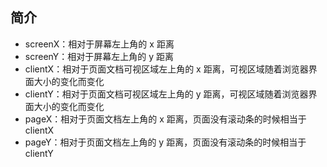 ## 简介


+ screenX：相对于屏幕左上角的 x 距离
+ screenY：相对于屏幕左上角的 y 距离
+ clientX：相对于页面文档可视区域左上角的 x 距离，可视区域随着浏览器界面大小的变化而变化
+ clientY：相对于页面文档可视区域左上角的 y 距离，可视区域随着浏览器界面大小的变化而变化
+ pageX：相对于页面文档左上角的 x 距离，页面没有滚动条的时候相当于 clientX
+ pageY：相对于页面文档左上角的 y 距离，页面没有滚动条的时候相当于 clientY